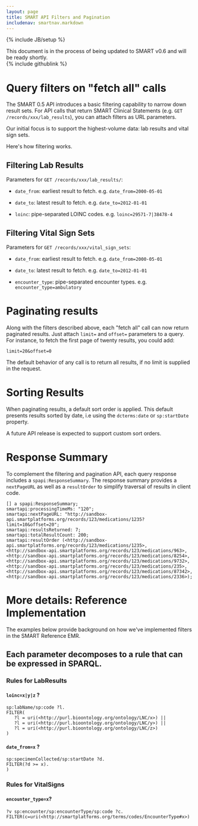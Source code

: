 ```yaml
---
layout: page
title: SMART API Filters and Pagination
includenav: smartnav.markdown
---
```

{% include JB/setup %}

<div id='under_construction' class='red_box_thin'>
    This document is in the process of being updated to
    SMART v0.6 and will be ready shortly.
</div>

<div class='simple_box'>
  {% include githublink %}
</div>

<div id="toc"></div>

# Query filters on "fetch all" calls
The SMART 0.5 API introduces a basic filtering capability to narrow down result
sets.  For API calls that return SMART Clinical Statements (e.g. `GET
/records/xxx/lab_results`), you can attach filters as URL parameters.

Our initial focus is to support the highest-volume data:
lab results and vital sign sets.

Here's how filtering works.

##  Filtering Lab Results
Parameters for `GET /records/xxx/lab_results/`:

* `date_from`: earliest result to fetch.  e.g. `date_from=2000-05-01`

* `date_to`: latest result to fetch.  e.g. `date_to=2012-01-01`

* `loinc`: pipe-separated LOINC codes.  e.g. `loinc=29571-7|38478-4`

## Filtering Vital Sign Sets
Parameters for `GET /records/xxx/vital_sign_sets`:

* `date_from`: earliest result to fetch.  e.g. `date_from=2000-05-01`

* `date_to`: latest result to fetch.  e.g. `date_to=2012-01-01`

* `encounter_type`: pipe-separated encounter types.  e.g. `encounter_type=ambulatory`

# Paginating results

Along with the filters described above, each "fetch all" call can now return
paginated results. Just attach `limit=` and `offset=` parameters to a query.
For instance, to fetch the first page of twenty results, you could add:

```
limit=20&offset=0
```

The default behavior of any call is to return all results, if no limit
is supplied in the request.

# Sorting Results
When paginating results, a default sort order is applied.  This default presents
results sorted by date, i.e using the `dcterms:date` or `sp:startDate` property.

A future API release is expected to support custom sort orders.

# Response Summary
To complement the filtering and pagination API, each query response includes a
`spapi:ResponseSummary`.  The response summary provides a `nextPageURL` as well
as a `resultOrder` to simplify traversal of results in client code.

```
[] a spapi:ResponseSummary; 
smartapi:processingTimeMs: "120";
smartapi:nextPageURL: "http://sandbox-api.smartplatforms.org/records/123/medications/1235?limit=10&offset=20";
smartapi:resultsReturned: 7;
smartapi:totalResultCount: 200;
smartapi:resultOrder (<http://sandbox-api.smartplatforms.org/records/123/medications/1235>,
<http://sandbox-api.smartplatforms.org/records/123/medications/963>,
<http://sandbox-api.smartplatforms.org/records/123/medications/8254>,
<http://sandbox-api.smartplatforms.org/records/123/medications/9732>,
<http://sandbox-api.smartplatforms.org/records/123/medications/235>,
<http://sandbox-api.smartplatforms.org/records/123/medications/87342>,
<http://sandbox-api.smartplatforms.org/records/123/medications/2336>);
```

# More details: Reference Implementation

The examples below provide background on how we've implemented filters in the
SMART Reference EMR.

## Each parameter decomposes to a rule that can be expressed in SPARQL. 

### Rules for LabResults

#### `loinc=x|y|z` ? 
```
sp:labName/sp:code ?l. 
FILTER(
   ?l = uri(<http://purl.bioontology.org/ontology/LNC/x>) ||
   ?l = uri(<http://purl.bioontology.org/ontology/LNC/y>) ||
   ?l = uri(<http://purl.bioontology.org/ontology/LNC/z>)
)
```
#### `date_from=x` ? 
```
sp:specimenCollected/sp:startDate ?d. 
FILTER(?d >= x).
)
```

### Rules for VitalSigns

#### `encounter_type=x`?
```
?v sp:encounter/sp:encounterType/sp:code ?c. 
FILTER(c=uri(<http://smartplatforms.org/terms/codes/EncounterType#x>)
```
